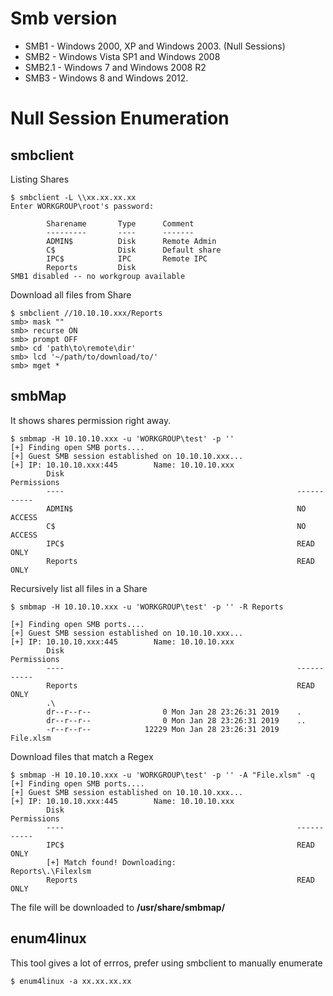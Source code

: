 # Smb version
* SMB1 - Windows 2000, XP and Windows 2003. (Null Sessions)
* SMB2 - Windows Vista SP1 and Windows 2008
* SMB2.1 - Windows 7 and Windows 2008 R2
* SMB3 - Windows 8 and Windows 2012.

# Null Session Enumeration

## smbclient

Listing Shares
```
$ smbclient -L \\xx.xx.xx.xx
Enter WORKGROUP\root's password: 

        Sharename       Type      Comment
        ---------       ----      -------
        ADMIN$          Disk      Remote Admin
        C$              Disk      Default share
        IPC$            IPC       Remote IPC
        Reports         Disk      
SMB1 disabled -- no workgroup available
```

Download all files from Share 
```
$ smbclient //10.10.10.xxx/Reports
smb> mask ""
smb> recurse ON
smb> prompt OFF
smb> cd 'path\to\remote\dir'
smb> lcd '~/path/to/download/to/'
smb> mget *
```

## smbMap
It shows shares permission right away.

```
$ smbmap -H 10.10.10.xxx -u 'WORKGROUP\test' -p ''
[+] Finding open SMB ports....
[+] Guest SMB session established on 10.10.10.xxx...
[+] IP: 10.10.10.xxx:445        Name: 10.10.10.xxx                                      
        Disk                                                    Permissions
        ----                                                    -----------
        ADMIN$                                                  NO ACCESS
        C$                                                      NO ACCESS
        IPC$                                                    READ ONLY
        Reports                                                 READ ONLY
```

Recursively list all files in a Share
```
$ smbmap -H 10.10.10.xxx -u 'WORKGROUP\test' -p '' -R Reports

[+] Finding open SMB ports....
[+] Guest SMB session established on 10.10.10.xxx...
[+] IP: 10.10.10.xxx:445        Name: 10.10.10.xxx                                      
        Disk                                                    Permissions
        ----                                                    -----------
        Reports                                                 READ ONLY
        .\
        dr--r--r--                0 Mon Jan 28 23:26:31 2019    .
        dr--r--r--                0 Mon Jan 28 23:26:31 2019    ..
        -r--r--r--            12229 Mon Jan 28 23:26:31 2019    File.xlsm
```

Download files that match a Regex
```
$ smbmap -H 10.10.10.xxx -u 'WORKGROUP\test' -p '' -A "File.xlsm" -q  
[+] Finding open SMB ports....
[+] Guest SMB session established on 10.10.10.xxx...
[+] IP: 10.10.10.xxx:445        Name: 10.10.10.xxx                                                             
        Disk                                                    Permissions                                    
        ----                                                    -----------                                    
        IPC$                                                    READ ONLY                                      
        [+] Match found! Downloading:                           Reports\.\Filexlsm                                    
        Reports                                                 READ ONLY  
```
The file will be downloaded to **/usr/share/smbmap/**




## enum4linux
This tool gives a lot of errros, prefer using smbclient to manually enumerate
```
$ enum4linux -a xx.xx.xx.xx
```
